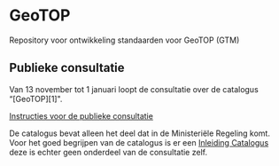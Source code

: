 # GeoTOP
Repository voor ontwikkeling standaarden voor GeoTOP (GTM)

## Publieke consultatie
Van 13 november tot 1 januari loopt de consultatie over de catalogus “[GeoTOP][1]". 

[Instructies voor de publieke consultatie][2]

De catalogus bevat alleen het deel dat in de Ministeriële Regeling komt. Voor het goed begrijpen van de catalogus is er een [Inleiding Catalogus][3] deze is echter geen onderdeel van de consultatie zelf. 

[2]: https://github.com/BROprogramma/GTM/blob/gh-pages/consultatie-instructie.md
[3]: https://github.com/BROprogramma/GTM/blob/gh-pages/Inleiding%20catalogi%20modellen.pdf

